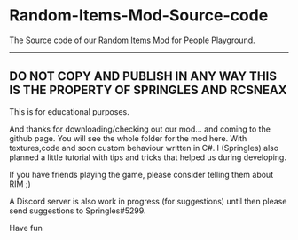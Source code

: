 # Random-Items-Mod-Source-code
The Source code of our [Random Items Mod](https://steamcommunity.com/sharedfiles/filedetails/?id=2888175208&searchtext=random+items+mod) for People Playground.

----------------------------------------------------   
DO NOT COPY AND PUBLISH IN ANY WAY
THIS IS THE PROPERTY OF SPRINGLES AND RCSNEAX
----------------------------------------------------   
This is for educational purposes.

And thanks for downloading/checking out our mod... and coming to the github page.
You will see the whole folder for the mod here. With textures,code and soon custom behaviour written in C#.
I (Springles) also planned a little tutorial with tips and tricks that helped us during developing.

If you have friends playing the game, please consider telling them about RIM ;)

A Discord server is also work in progress (for suggestions) until then please send suggestions to Springles#5299.

Have fun
 

